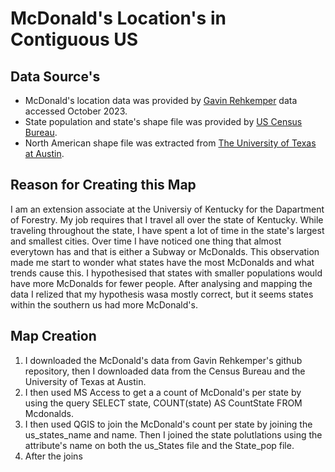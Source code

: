 # McDonald's Location's in Contiguous US

## Data Source's
* McDonald's location data was provided by [Gavin Rehkemper](https://github.com/gavinr/usa-mcdonalds-locations) data accessed October 2023.
* State population and state's shape file was provided by [US Census Bureau](https://www.census.gov/en.html).
* North American shape file was extracted from [The University of Texas at Austin](https://geodata.lib.utexas.edu/?f%5Bdc_format_s%5D%5B%5D=Shapefile&f%5Bdct_spatial_sm%5D%5B%5D=North+America&f%5Blayer_geom_type_s%5D%5B%5D=Polygon&per_page=50&sort=score+desc%2C+dc_title_sort+asc).

## Reason for Creating this Map

I am an extension associate at the Universiy of Kentucky for the Dapartment of Forestry. My job requires that I travel all over the state of Kentucky. While traveling throughout the state, I have spent a lot of time in the state's largest and smallest cities. Over time I have noticed one thing that almost everytown has and that is either a Subway or McDonalds. This observation made me start to wonder what states have the most McDonalds and what trends cause this. I hypothesised that states with smaller populations would have more McDonalds for fewer people. After analysing and mapping the data I relized that my hypothesis wasa mostly correct, but it seems states within the southern us had more McDonald's.

## Map Creation
1. I downloaded the McDonald's data from Gavin Rehkemper's github repository, then I downloaded data from the Census Bureau and the University of Texas at Austin.
2. I then used MS Access to get a a count of McDonald's per state by using the query SELECT state, COUNT(state) AS CountState FROM Mcdonalds.
3. I then used QGIS to join the McDonald's count per state by joining the us_states_name and name. Then I joined the state polutlations using the attribute's name on both the us_States file and the State_pop file.
4. After the joins 
